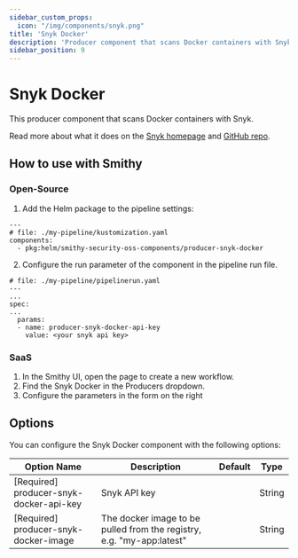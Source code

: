 ```yaml
---
sidebar_custom_props:
  icon: "/img/components/snyk.png"
title: 'Snyk Docker'
description: 'Producer component that scans Docker containers with Snyk.'
sidebar_position: 9
---
```


# Snyk Docker

This producer component that scans Docker containers with Snyk.

Read more about what it does on the [Snyk homepage](https://snyk.io/)
and [GitHub repo](https://github.com/snyk/snyk-images).

## How to use with Smithy

### Open-Source

1. Add the Helm package to the pipeline settings:

```
---
# file: ./my-pipeline/kustomization.yaml
components:
  - pkg:helm/smithy-security-oss-components/producer-snyk-docker
```

2. Configure the run parameter of the component in the pipeline run file.

```
# file: ./my-pipeline/pipelinerun.yaml
---
...
spec:
...
  params:
  - name: producer-snyk-docker-api-key
    value: <your snyk api key>
```

### SaaS

1. In the Smithy UI, open the page to create a new workflow.
2. Find the Snyk Docker in the Producers dropdown.
3. Configure the parameters in the form on the right

## Options

You can configure the Snyk Docker component with the following options:

| Option Name                             | Description                                                           | Default | Type   |
|-----------------------------------------|-----------------------------------------------------------------------|---------|--------|
| [Required] producer-snyk-docker-api-key | Snyk API key                                                          |         | String |
| [Required] producer-snyk-docker-image   | The docker image to be pulled from the registry, e.g. "my-app:latest" |         | String |

